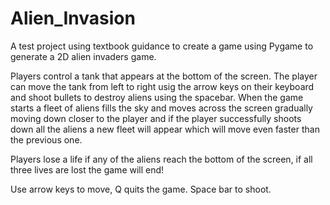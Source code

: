 # Alien_Invasion
A test project using textbook guidance to create a game using Pygame to generate a 2D alien invaders game.

Players control a tank that appears at the bottom of the screen. The player can move the tank from left to right usig the arrow keys on their keyboard and shoot bullets to destroy aliens using the spacebar. When the game starts a fleet of aliens fills the sky and moves across the screen gradually moving down closer to the player and if the player successfully shoots down all the aliens a new fleet will appear which will move even faster than the previous one.

Players lose a life if any of the aliens reach the bottom of the screen, if all three lives are lost the game will end!

Use arrow keys to move, Q quits the game. Space bar to shoot.
